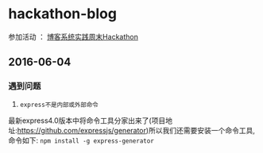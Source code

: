 # hackathon-blog

参加活动 ： [博客系统实践周末Hackathon](https://cnodejs.org/topic/5750d47c491b9c4f36910fe9)


## 2016-06-04

### 遇到问题

  1. `express不是内部或外部命令`

  最新express4.0版本中将命令工具分家出来了(项目地址:https://github.com/expressjs/generator)所以我们还需要安装一个命令工具,命令如下:
  `npm install -g express-generator`
